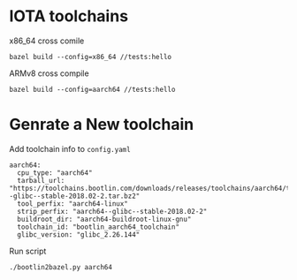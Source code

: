 # IOTA toolchains

x86_64 cross comile
```
bazel build --config=x86_64 //tests:hello
```

ARMv8 cross compile
```
bazel build --config=aarch64 //tests:hello
```

# Genrate a New toolchain  

Add toolchain info to `config.yaml`  

```
aarch64:
  cpu_type: "aarch64"
  tarball_url: "https://toolchains.bootlin.com/downloads/releases/toolchains/aarch64/tarballs/aarch64--glibc--stable-2018.02-2.tar.bz2"
  tool_perfix: "aarch64-linux"
  strip_perfix: "aarch64--glibc--stable-2018.02-2"
  buildroot_dir: "aarch64-buildroot-linux-gnu"
  toolchain_id: "bootlin_aarch64_toolchain"
  glibc_version: "glibc_2.26.144"
```

Run script  

```
./bootlin2bazel.py aarch64
```


